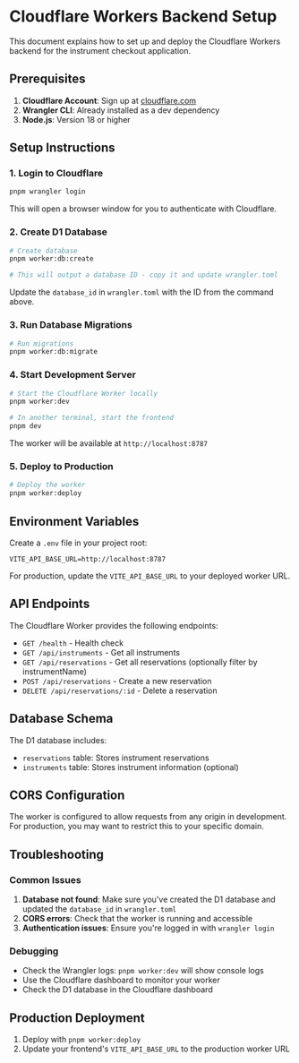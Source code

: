 # Cloudflare Workers Backend Setup

This document explains how to set up and deploy the Cloudflare Workers backend for the instrument checkout application.

## Prerequisites

1. **Cloudflare Account**: Sign up at [cloudflare.com](https://cloudflare.com)
2. **Wrangler CLI**: Already installed as a dev dependency
3. **Node.js**: Version 18 or higher

## Setup Instructions

### 1. Login to Cloudflare

```bash
pnpm wrangler login
```

This will open a browser window for you to authenticate with Cloudflare.

### 2. Create D1 Database

```bash
# Create database
pnpm worker:db:create

# This will output a database ID - copy it and update wrangler.toml
```

Update the `database_id` in `wrangler.toml` with the ID from the command above.

### 3. Run Database Migrations

```bash
# Run migrations
pnpm worker:db:migrate
```

### 4. Start Development Server

```bash
# Start the Cloudflare Worker locally
pnpm worker:dev

# In another terminal, start the frontend
pnpm dev
```

The worker will be available at `http://localhost:8787`

### 5. Deploy to Production

```bash
# Deploy the worker
pnpm worker:deploy
```

## Environment Variables

Create a `.env` file in your project root:

```env
VITE_API_BASE_URL=http://localhost:8787
```

For production, update the `VITE_API_BASE_URL` to your deployed worker URL.

## API Endpoints

The Cloudflare Worker provides the following endpoints:

- `GET /health` - Health check
- `GET /api/instruments` - Get all instruments
- `GET /api/reservations` - Get all reservations (optionally filter by instrumentName)
- `POST /api/reservations` - Create a new reservation
- `DELETE /api/reservations/:id` - Delete a reservation

## Database Schema

The D1 database includes:

- `reservations` table: Stores instrument reservations
- `instruments` table: Stores instrument information (optional)

## CORS Configuration

The worker is configured to allow requests from any origin in development. For production, you may want to restrict this to your specific domain.

## Troubleshooting

### Common Issues

1. **Database not found**: Make sure you've created the D1 database and updated the `database_id` in `wrangler.toml`
2. **CORS errors**: Check that the worker is running and accessible
3. **Authentication issues**: Ensure you're logged in with `wrangler login`

### Debugging

- Check the Wrangler logs: `pnpm worker:dev` will show console logs
- Use the Cloudflare dashboard to monitor your worker
- Check the D1 database in the Cloudflare dashboard

## Production Deployment

1. Deploy with `pnpm worker:deploy`
2. Update your frontend's `VITE_API_BASE_URL` to the production worker URL
